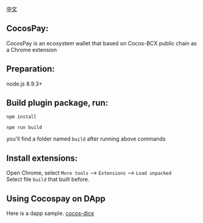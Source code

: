   [中文](https://github.com/Cocos-BCX/CocosPay/blob/master/README_cn.md)

## CocosPay:

CocosPay is an ecosystem wallet that based on Cocos-BCX public chain as a Chrome extension

## Preparation:
node.js 8.9.3+


## Build plugin package, run: 

```
npm install
```

```
npm run build
```

you'll find a folder named `build` after running above commands

## Install extensions:
Open Chrome, select `More tools` --> `Extensions` --> `Load unpacked`  
Select file `build` that built before.


## Using Cocospay on DApp

Here is a dapp sample. [cocos-dice](https://github.com/Cocos-BCX/cocos-dice-sample) 

